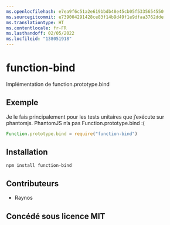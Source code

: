 ```yaml
---
ms.openlocfilehash: e7ea9f6c51a2e619bbdb48e45cb05f5335654550
ms.sourcegitcommit: e739004291428ce83f14b9d49f1e9dfaa3762dde
ms.translationtype: HT
ms.contentlocale: fr-FR
ms.lasthandoff: 02/05/2022
ms.locfileid: "138051918"
---
```

# <a name="function-bind"></a>function-bind

<!--
    [![build status][travis-svg]][travis-url]
    [![NPM version][npm-badge-svg]][npm-url]
    [![Coverage Status][5]][6]
    [![gemnasium Dependency Status][7]][8]
    [![Dependency status][deps-svg]][deps-url]
    [![Dev Dependency status][dev-deps-svg]][dev-deps-url]
-->

<!-- [![browser support][11]][12] -->

Implémentation de function.prototype.bind

## <a name="example"></a>Exemple

Je le fais principalement pour les tests unitaires que j’exécute sur phantomjs.
PhantomJS n’a pas Function.prototype.bind :(

```js
Function.prototype.bind = require("function-bind")
```

## <a name="installation"></a>Installation

`npm install function-bind`

## <a name="contributors"></a>Contributeurs

 - Raynos

## <a name="mit-licenced"></a>Concédé sous licence MIT

  [travis-svg]: https://travis-ci.org/Raynos/function-bind.svg
  [travis-url]: https://travis-ci.org/Raynos/function-bind
  [npm-badge-svg]: https://badge.fury.io/js/function-bind.svg
  [npm-url]: https://npmjs.org/package/function-bind
  [5]: https://coveralls.io/repos/Raynos/function-bind/badge.png
  [6]: https://coveralls.io/r/Raynos/function-bind
  [7]: https://gemnasium.com/Raynos/function-bind.png
  [8]: https://gemnasium.com/Raynos/function-bind
  [deps-svg]: https://david-dm.org/Raynos/function-bind.svg
  [deps-url]: https://david-dm.org/Raynos/function-bind
  [dev-deps-svg]: https://david-dm.org/Raynos/function-bind/dev-status.svg
  [dev-deps-url]: https://david-dm.org/Raynos/function-bind#info=devDependencies
  [11]: https://ci.testling.com/Raynos/function-bind.png
  [12]: https://ci.testling.com/Raynos/function-bind
